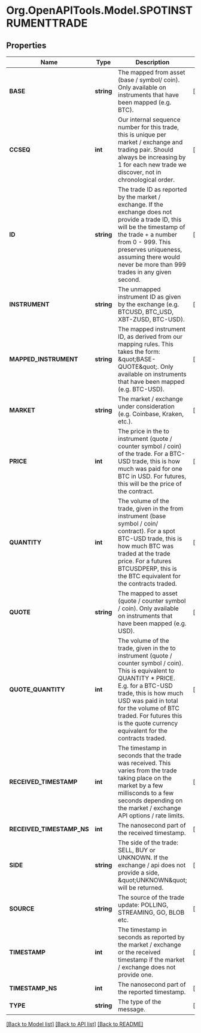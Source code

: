 
# Org.OpenAPITools.Model.SPOTINSTRUMENTTRADE

## Properties

Name | Type | Description | Notes
------------ | ------------- | ------------- | -------------
**BASE** | **string** | The mapped from asset (base / symbol/ coin). Only available on instruments that have been mapped (e.g. BTC). | [optional] 
**CCSEQ** | **int** | Our internal sequence number for this trade, this is unique per market / exchange and trading pair. Should always be increasing by 1 for each new trade we discover, not in chronological order. | [optional] 
**ID** | **string** | The trade ID as reported by the market / exchange. If the exchange does not provide a trade ID, this will be the timestamp of the trade + a number from 0 - 999. This preserves uniqueness, assuming there would never be more than 999 trades in any given second. | [optional] 
**INSTRUMENT** | **string** | The unmapped instrument ID as given by the exchange (e.g. BTCUSD, BTC_USD, XBT-ZUSD, BTC-USD). | [optional] 
**MAPPED_INSTRUMENT** | **string** | The mapped instrument ID, as derived from our mapping rules. This takes the form: \&quot;BASE-QUOTE\&quot;. Only available on instruments that have been mapped (e.g. BTC-USD). | [optional] 
**MARKET** | **string** | The market / exchange under consideration (e.g. Coinbase, Kraken, etc.). | [optional] 
**PRICE** | **int** | The price in the to instrument (quote / counter symbol / coin) of the trade. For a BTC-USD trade, this is how much was paid for one BTC in USD. For futures, this will be the price of the contract. | [optional] 
**QUANTITY** | **int** | The volume of the trade, given in the from instrument (base symbol / coin/ contract). For a spot BTC-USD trade, this is how much BTC was traded at the trade price. For a futures BTCUSDPERP, this is the BTC equivalent for the contracts traded. | [optional] 
**QUOTE** | **string** | The mapped to asset (quote / counter symbol / coin). Only available on instruments that have been mapped (e.g. USD). | [optional] 
**QUOTE_QUANTITY** | **int** | The volume of the trade, given in the to instrument (quote / counter symbol / coin). This is equivalent to QUANTITY * PRICE. E.g. for a BTC-USD trade, this is how much USD was paid in total for the volume of BTC traded. For futures this is the quote currency equivalent for the contracts traded. | [optional] 
**RECEIVED_TIMESTAMP** | **int** | The timestamp in seconds that the trade was received. This varies from the trade taking place on the market by a few millisconds to a few seconds depending on the market / exchange API options / rate limits. | [optional] 
**RECEIVED_TIMESTAMP_NS** | **int** | The nanosecond part of the received timestamp. | [optional] 
**SIDE** | **string** | The side of the trade: SELL, BUY or UNKNOWN. If the exchange / api does not provide a side, \&quot;UNKNOWN\&quot; will be returned. | [optional] 
**SOURCE** | **string** | The source of the trade update: POLLING, STREAMING, GO, BLOB etc. | [optional] 
**TIMESTAMP** | **int** | The timestamp in seconds as reported by the market / exchange or the received timestamp if the market / exchange does not provide one. | [optional] 
**TIMESTAMP_NS** | **int** | The nanosecond part of the reported timestamp. | [optional] 
**TYPE** | **string** | The type of the message. | [optional] 

[[Back to Model list]](../README.md#documentation-for-models)
[[Back to API list]](../README.md#documentation-for-api-endpoints)
[[Back to README]](../README.md)


